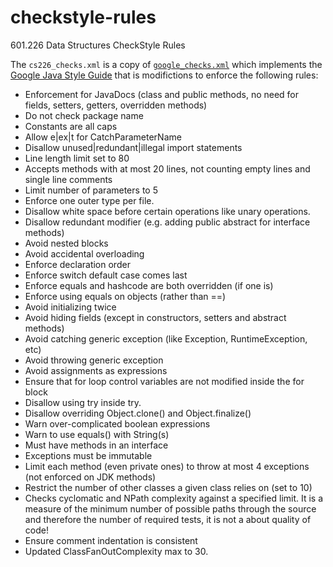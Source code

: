 # checkstyle-rules
601.226 Data Structures CheckStyle Rules

The `cs226_checks.xml` is a copy of [`google_checks.xml`](https://github.com/checkstyle/checkstyle/blob/master/src/main/resources/google_checks.xml) which implements the [Google Java Style Guide](http://google.github.io/styleguide/javaguide.html) that is modifictions to enforce the following rules:

- Enforcement for JavaDocs (class and public methods, no need for fields, setters, getters, overridden methods)
- Do not check package name
- Constants are all caps
- Allow e|ex|t for CatchParameterName
- Disallow unused|redundant|illegal import statements
- Line length limit set to 80
- Accepts methods with at most 20 lines, not counting empty lines and single line comments
- Limit number of parameters to 5
- Enforce one outer type per file.
- Disallow white space before certain operations like unary operations.
- Disallow redundant modifier (e.g. adding public abstract for interface methods)
- Avoid nested blocks
- Avoid accidental overloading
- Enforce declaration order
- Enforce switch default case comes last
- Enforce equals and hashcode are both overridden (if one is)
- Enforce using equals on objects (rather than ==)
- Avoid initializing twice
- Avoid hiding fields (except in constructors, setters and abstract methods)
- Avoid catching generic exception (like Exception, RuntimeException, etc)
- Avoid throwing generic exception
- Avoid assignments as expressions
- Ensure that for loop control variables are not modified inside the for block
- Disallow using try inside try.
- Disallow overriding Object.clone() and Object.finalize()
- Warn over-complicated boolean expressions
- Warn to use equals() with String(s)
- Must have methods in an interface
- Exceptions must be immutable
- Limit each method (even private ones) to throw at most 4 exceptions (not enforced on JDK methods)
- Restrict the number of other classes a given class relies on (set to 10)
- Checks cyclomatic and NPath complexity against a specified limit.
  It is a measure of the minimum number of possible paths through the source and therefore the number
  of required tests, it is not a about quality of code!
- Ensure comment indentation is consistent
- Updated ClassFanOutComplexity max to 30.

